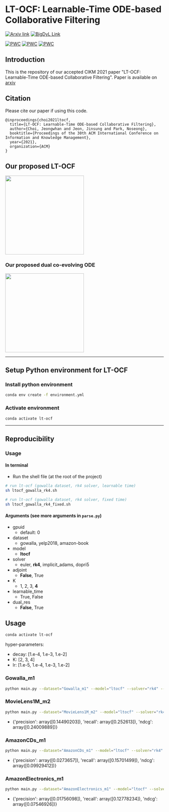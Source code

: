 # LT-OCF: Learnable-Time ODE-based Collaborative Filtering

[![Arxiv link](https://img.shields.io/static/v1?label=arXiv&message=LT-OCF&color=red&logo=arxiv)](https://arxiv.org/abs/2108.06208) [![BigDyL Link](https://img.shields.io/static/v1?label=&message=BigDyL&color=blue)](https://sites.google.com/view/npark/home?authuser=0)

 	
[![PWC](https://img.shields.io/endpoint.svg?url=https://paperswithcode.com/badge/lt-ocf-learnable-time-ode-based-collaborative/recommendation-systems-on-yelp2018)](https://paperswithcode.com/sota/recommendation-systems-on-yelp2018?p=lt-ocf-learnable-time-ode-based-collaborative) [![PWC](https://img.shields.io/endpoint.svg?url=https://paperswithcode.com/badge/lt-ocf-learnable-time-ode-based-collaborative/recommendation-systems-on-amazon-book)](https://paperswithcode.com/sota/recommendation-systems-on-amazon-book?p=lt-ocf-learnable-time-ode-based-collaborative) [![PWC](https://img.shields.io/endpoint.svg?url=https://paperswithcode.com/badge/lt-ocf-learnable-time-ode-based-collaborative/recommendation-systems-on-gowalla)](https://paperswithcode.com/sota/recommendation-systems-on-gowalla?p=lt-ocf-learnable-time-ode-based-collaborative)

## Introduction

This is the repository of our accepted CIKM 2021 paper "LT-OCF: Learnable-Time ODE-based Collaborative Filtering". Paper is available on [arxiv](https://arxiv.org/abs/2108.06208)

## Citation

Please cite our paper if using this code.

```
@inproceedings{choi2021ltocf,
  title={LT-OCF: Learnable-Time ODE-based Collaborative Filtering},
  author={Choi, Jeongwhan and Jeon, Jinsung and Park, Noseong},
  booktitle={Proceedings of the 30th ACM International Conference on Information and Knowledge Management},
  year={2021},
  organization={ACM}
}
```

## Our proposed LT-OCF

 <img src="img/lt-ocf.png" height="250">

### Our proposed dual co-evolving ODE

<img src="img/dualres.png" height="250">

---

## Setup Python environment for LT-OCF

### Install python environment

```bash
conda env create -f environment.yml   
```

### Activate environment
```bash
conda activate lt-ocf
```

---

## Reproducibility
### Usage

#### In terminal
- Run the shell file (at the root of the project)
```bash
# run lt-ocf (gowalla dataset, rk4 solver, learnable time)
sh ltocf_gowalla_rk4.sh
```
```bash
# run lt-ocf (gowalla dataset, rk4 solver, fixed time)
sh ltocf_gowalla_rk4_fixed.sh
```

#### Arguments (see more arguments in `parse.py`)
- gpuid
    - default: 0
- dataset
    - gowalla, yelp2018, amazon-book
- model
    - **ltocf**
- solver
    - euler, **rk4**, implicit_adams, dopri5
- adjoint
    - **False**, True
- K
    - 1, 2, 3, **4**
- learnable_time
    - True, False
- dual_res
    - **False**, True

## Usage


``` bash
conda activate lt-ocf
``` 

hyper-parameters:

- decay: [1.e-4, 1.e-3, 1.e-2]
- K: [2, 3, 4]
- lr: [1.e-5, 1.e-4, 1.e-3, 1.e-2]



### Gowalla_m1

``` bash
python main.py --dataset="Gowalla_m1" --model="ltocf" --solver="rk4" --adjoint=False --K=4 --learnable_time=True --dual_res=False --lr=1e-4 --lr_time=1e-6 --decay=1e-4 --topks="[20]" --comment="learnable_time" --tensorboard=1 --gpuid=3
```

### MovieLens1M_m2


``` bash
python main.py --dataset="MovieLens1M_m2" --model="ltocf" --solver="rk4" --adjoint=False --K=4 --learnable_time=True --dual_res=False --lr=1e-3 --lr_time=1e-6 --decay=1e-4 --topks="[20]" --comment="learnable_time" --gpuid=0
```

- {'precision': array([0.14490203]), 'recall': array([0.252613]), 'ndcg': array([0.24009889])}

### AmazonCDs_m1


``` bash
python main.py --dataset="AmazonCDs_m1" --model="ltocf" --solver="rk4" --adjoint=False --K=4 --learnable_time=True --dual_res=False --lr=1e-3 --lr_time=1e-6 --decay=1e-4 --topks="[20]" --comment="learnable_time" --gpuid=1
```

- {'precision': array([0.0273657]), 'recall': array([0.15701499]), 'ndcg': array([0.09929412])}

### AmazonElectronics_m1


``` bash
python main.py --dataset="AmazonElectronics_m1" --model="ltocf" --solver="rk4" --adjoint=False --K=4 --learnable_time=True --dual_res=False --lr=1e-4 --lr_time=1e-6 --decay=1e-3 --topks="[20]" --comment="learnable_time" --gpuid=2
```

- {'precision': array([0.01756098]), 'recall': array([0.12778234]), 'ndcg': array([0.07546926])}
